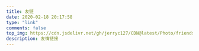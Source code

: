 ```yaml
---
title: 友链
date: 2020-02-18 20:17:58
type: "link"
comments: false
top_img: https://cdn.jsdelivr.net/gh/jerryc127/CDN@latest/Photo/friends.jpg
description: 友情链接
---
```

